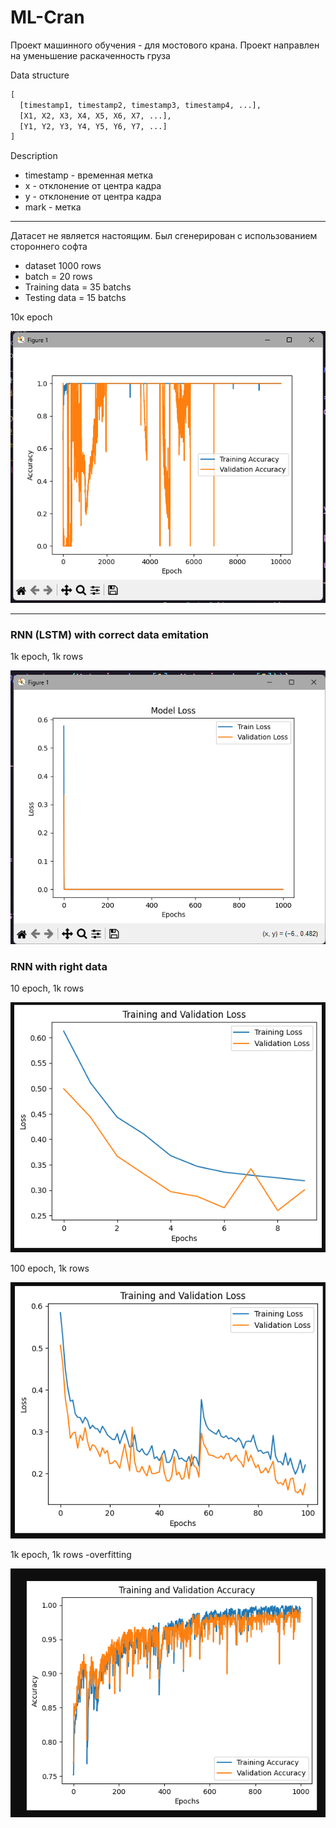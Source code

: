 # ML-Cran

Проект машинного обучения - для мостового крана.
Проект направлен на уменьшение раскаченность груза



Data structure
```py
[
  [timestamp1, timestamp2, timestamp3, timestamp4, ...],
  [X1, X2, X3, X4, X5, X6, X7, ...],
  [Y1, Y2, Y3, Y4, Y5, Y6, Y7, ...]
]
```
Description
- timestamp - временная метка
- x - отклонение от центра кадра
- y - отклонение от центра кадра
- mark - метка
---

Датасет не является настоящим. Был сгенерирован с использованием стороннего софта

- dataset 1000 rows
- batch = 20 rows
- Training data = 35 batchs
- Testing data = 15 batchs

10к epoch

![alt text](/REadme_files/image.png)

---

### RNN (LSTM) with correct data emitation

1k epoch, 1k rows

![altuha](/REadme_files/{6E63C1F1-A3A9-4A6E-9645-97A63AA5480B}.png)


### RNN with right data

10 epoch, 1k rows

![alt text]({4F164360-373E-483D-9B22-F7939AE27A50}.png)

100 epoch, 1k rows

![alt text]({FBF2B88B-6F7A-475E-90A4-EFF122FDF7C6}.png)


1k epoch, 1k rows -overfitting

![alt text]({40F7C2D0-8FA7-4C08-9796-7ED3AEFFFD4C}.png)
